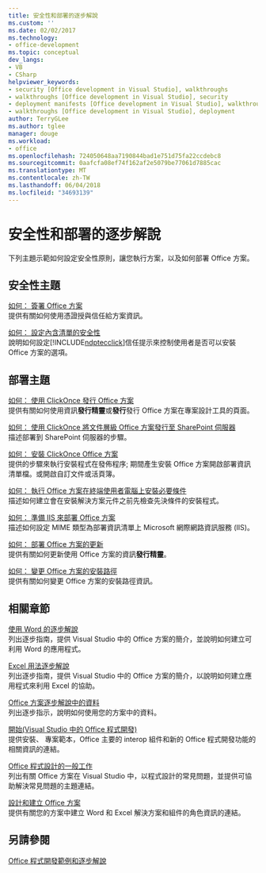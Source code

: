 ```yaml
---
title: 安全性和部署的逐步解說
ms.custom: ''
ms.date: 02/02/2017
ms.technology:
- office-development
ms.topic: conceptual
dev_langs:
- VB
- CSharp
helpviewer_keywords:
- security [Office development in Visual Studio], walkthroughs
- walkthroughs [Office development in Visual Studio], security
- deployment manifests [Office development in Visual Studio], walkthroughs
- walkthroughs [Office development in Visual Studio], deployment
author: TerryGLee
ms.author: tglee
manager: douge
ms.workload:
- office
ms.openlocfilehash: 724050648aa7190844bad1e751d75fa22ccdebc8
ms.sourcegitcommit: 0aafcfa08ef74f162af2e5079be77061d7885cac
ms.translationtype: MT
ms.contentlocale: zh-TW
ms.lasthandoff: 06/04/2018
ms.locfileid: "34693139"
---
```

# <a name="security-and-deployment-walkthroughs"></a>安全性和部署的逐步解說
  下列主題示範如何設定安全性原則，讓您執行方案，以及如何部署 Office 方案。  
  
## <a name="security-topics"></a>安全性主題  
 [如何： 簽署 Office 方案](../vsto/how-to-sign-office-solutions.md)  
 提供有關如何使用憑證授與信任給方案資訊。  
  
 [如何： 設定內含清單的安全性](../vsto/how-to-configure-inclusion-list-security.md)  
 說明如何設定[!INCLUDE[ndptecclick](../vsto/includes/ndptecclick-md.md)]信任提示來控制使用者是否可以安裝 Office 方案的選項。  
  
## <a name="deployment-topics"></a>部署主題  
 [如何： 使用 ClickOnce 發行 Office 方案](http://msdn.microsoft.com/en-us/2b6c247e-bc04-4ce4-bb64-c4e79bb3d5b8)  
 提供有關如何使用資訊**發行精靈**或**發行**發行 Office 方案在專案設計工具的頁面。  
  
 [如何： 使用 ClickOnce 將文件層級 Office 方案發行至 SharePoint 伺服器](http://msdn.microsoft.com/en-us/2408e809-fb78-42a1-9152-00afa1522e58)  
 描述部署到 SharePoint 伺服器的步驟。  
  
 [如何： 安裝 ClickOnce Office 方案](http://msdn.microsoft.com/en-us/14702f48-9161-4190-994c-78211fe18065)  
 提供的步驟來執行安裝程式在發佈程序; 期間產生安裝 Office 方案開啟部署資訊清單檔。或開啟自訂文件或活頁簿。  
  
 [如何： 執行 Office 方案在終端使用者電腦上安裝必要條件](http://msdn.microsoft.com/en-us/74dd2c52-838f-4abf-b2b4-4d7b0c2a0a98)  
 描述如何建立會在安裝解決方案元件之前先檢查先決條件的安裝程式。  
  
 [如何： 準備 IIS 來部署 Office 方案](http://msdn.microsoft.com/en-us/f62bce70-81d4-4f8b-86e6-2f2afec5d9b4)  
 描述如何設定 MIME 類型為部署資訊清單上 Microsoft 網際網路資訊服務 (IIS)。  
  
 [如何： 部署 Office 方案的更新](http://msdn.microsoft.com/en-us/be96db53-b6ea-46ab-b8d9-b76b098b3b13)  
 提供有關如何更新使用 Office 方案的資訊**發行精靈**。  
  
 [如何： 變更 Office 方案的安裝路徑](http://msdn.microsoft.com/en-us/d0eaa07b-2d72-4902-899f-2f9fb165b8fd)  
 提供有關如何變更 Office 方案的安裝路徑資訊。  
  
## <a name="related-sections"></a>相關章節  
 [使用 Word 的逐步解說](../vsto/walkthroughs-using-word.md)  
 列出逐步指南，提供 Visual Studio 中的 Office 方案的簡介，並說明如何建立可利用 Word 的應用程式。  
  
 [Excel 用法逐步解說](../vsto/walkthroughs-using-excel.md)  
 列出逐步指南，提供 Visual Studio 中的 Office 方案的簡介，以說明如何建立應用程式來利用 Excel 的協助。  
  
 [Office 方案逐步解說中的資料](../vsto/data-in-office-solutions-walkthroughs.md)  
 列出逐步指示，說明如何使用您的方案中的資料。  
  
 [開始&#40;Visual Studio 中的 Office 程式開發&#41;](../vsto/getting-started-office-development-in-visual-studio.md)  
 提供安裝、 專案範本，Office 主要的 interop 組件和新的 Office 程式開發功能的相關資訊的連結。  
  
 [Office 程式設計的一般工作](../vsto/common-tasks-in-office-programming.md)  
 列出有關 Office 方案在 Visual Studio 中，以程式設計的常見問題，並提供可協助解決常見問題的主題連結。  
  
 [設計和建立 Office 方案](../vsto/designing-and-creating-office-solutions.md)  
 提供有關您的方案中建立 Word 和 Excel 解決方案和組件的角色資訊的連結。  
  
## <a name="see-also"></a>另請參閱  
 [Office 程式開發範例和逐步解說](../vsto/office-development-samples-and-walkthroughs.md)  
  
  